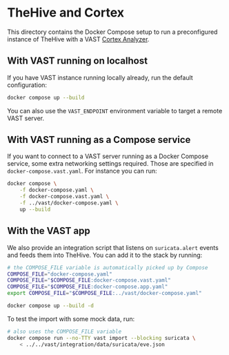 # TheHive and Cortex

This directory contains the Docker Compose setup to run a preconfigured instance
of TheHive with a VAST [Cortex Analyzer](https://docs.thehive-project.org/cortex/).

## With VAST running on localhost

If you have VAST instance running locally already, run the default configuration:

```bash
docker compose up --build
```

You can also use the `VAST_ENDPOINT` environment variable to target a remote
VAST server.

## With VAST running as a Compose service

If you want to connect to a VAST server running as a Docker Compose service,
some extra networking settings required. Those are specified in
`docker-compose.vast.yaml`. For instance you can run:

```bash
docker compose \
    -f docker-compose.yaml \
    -f docker-compose.vast.yaml \
    -f ../vast/docker-compose.yaml \
    up --build
```

## With the VAST app

We also provide an integration script that listens on `suricata.alert` events
and feeds them into TheHive. You can add it to the stack by running:
```bash
# the COMPOSE_FILE variable is automatically picked up by Compose
COMPOSE_FILE="docker-compose.yaml"
COMPOSE_FILE="$COMPOSE_FILE:docker-compose.vast.yaml"
COMPOSE_FILE="$COMPOSE_FILE:docker-compose.app.yaml"
export COMPOSE_FILE="$COMPOSE_FILE:../vast/docker-compose.yaml"

docker compose up --build -d
```

To test the import with some mock data, run:
```bash
# also uses the COMPOSE_FILE variable
docker compose run --no-TTY vast import --blocking suricata \
    < ../../vast/integration/data/suricata/eve.json
```
